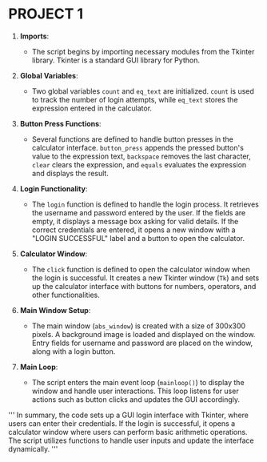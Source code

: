 # PROJECT 1

1. **Imports**:
   - The script begins by importing necessary modules from the Tkinter library. Tkinter is a standard GUI library for Python.

2. **Global Variables**:
   - Two global variables `count` and `eq_text` are initialized. `count` is used to track the number of login attempts, while `eq_text` stores the expression entered in the calculator.

3. **Button Press Functions**:
   - Several functions are defined to handle button presses in the calculator interface. `button_press` appends the pressed button's value to the expression text, `backspace` removes the last character, `clear` clears the expression, and `equals` evaluates the expression and displays the result.

4. **Login Functionality**:
   - The `login` function is defined to handle the login process. It retrieves the username and password entered by the user. If the fields are empty, it displays a message box asking for valid details. If the correct credentials are entered, it opens a new window with a "LOGIN SUCCESSFUL" label and a button to open the calculator.

5. **Calculator Window**:
   - The `click` function is defined to open the calculator window when the login is successful. It creates a new Tkinter window (`Tk`) and sets up the calculator interface with buttons for numbers, operators, and other functionalities.

6. **Main Window Setup**:
   - The main window (`abs_window`) is created with a size of 300x300 pixels. A background image is loaded and displayed on the window. Entry fields for username and password are placed on the window, along with a login button.

7. **Main Loop**:
   - The script enters the main event loop (`mainloop()`) to display the window and handle user interactions. This loop listens for user actions such as button clicks and updates the GUI accordingly.

'''
In summary, the code sets up a GUI login interface with Tkinter, where users can enter their credentials. If the login is successful, it opens a calculator window where users can perform basic arithmetic operations. The script utilizes functions to handle user inputs and update the interface dynamically.
'''